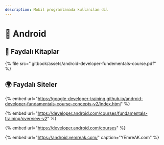 ```yaml
---
description: Mobil programlamada kullanılan dil
---
```


# 📱 Android

## 📕 Faydalı Kitaplar

{% file src=".gitbook/assets/android-developer-fundementals-course.pdf" %}

## 🌍 Faydalı Siteler

{% embed url="https://google-developer-training.github.io/android-developer-fundamentals-course-concepts-v2/index.html" %}

{% embed url="https://developer.android.com/courses/fundamentals-training/overview-v2" %}

{% embed url="https://developer.android.com/courses" %}

{% embed url="https://android.yemreak.com/" caption="YEmreAK.com" %}

